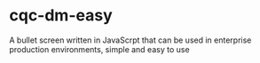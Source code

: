 # cqc-dm-easy
A bullet screen written in JavaScrpt that can be used in enterprise production environments, simple and easy to use
